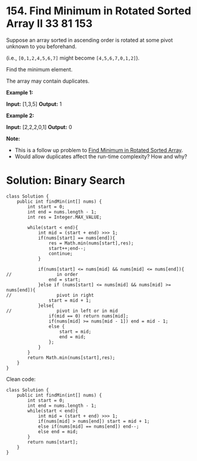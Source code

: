 # 154. Find Minimum in Rotated Sorted Array II 33 81 153
Suppose an array sorted in ascending order is rotated at some pivot unknown to you beforehand.

(i.e., `[0,1,2,4,5,6,7]` might become `[4,5,6,7,0,1,2]`).

Find the minimum element.

The array may contain duplicates.

**Example 1:**

**Input:** [1,3,5]
**Output:** 1

**Example 2:**

**Input:** [2,2,2,0,1]
**Output:** 0

**Note:**

-   This is a follow up problem to [Find Minimum in Rotated Sorted Array](https://leetcode.com/problems/find-minimum-in-rotated-sorted-array/description/).
-   Would allow duplicates affect the run-time complexity? How and why?

# Solution: Binary Search
```
class Solution {
    public int findMin(int[] nums) {
        int start = 0;
        int end = nums.length - 1;
        int res = Integer.MAX_VALUE;
        
        while(start < end){
            int mid = (start + end) >>> 1;
            if(nums[start] == nums[end]){
                res = Math.min(nums[start],res);
                start++;end--;
                continue;
            }
            
            if(nums[start] <= nums[mid] && nums[mid] <= nums[end]){
//                 in order
                end = start;
            }else if (nums[start] <= nums[mid] && nums[mid] >= nums[end]){
//                 pivot in right
                start = mid + 1;
            }else{
//                 pivot in left or in mid
                if(mid == 0) return nums[mid];
                if(nums[mid] >= nums[mid - 1]) end = mid - 1;
                else {
                    start = mid;
                    end = mid;
                };
            }
        }
        return Math.min(nums[start],res);
    }
}
```
Clean code:
```
class Solution {
    public int findMin(int[] nums) {
        int start = 0;
        int end = nums.length - 1;
        while(start < end){
            int mid = (start + end) >>> 1;
            if(nums[mid] > nums[end]) start = mid + 1;
            else if(nums[mid] == nums[end]) end--;
            else end = mid;
        }
        return nums[start];
    }
}
```


